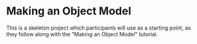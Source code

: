 # Making an Object Model

This is a skeleton project which participants will use as a starting point, as
they follow along with the "Making an Object Model" tutorial.

